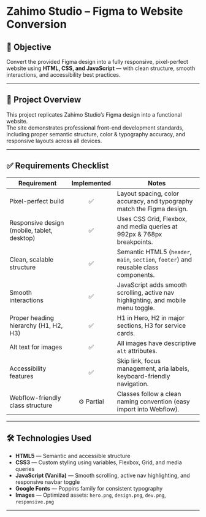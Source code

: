 # Zahimo Studio – Figma to Website Conversion

## 🎯 Objective
Convert the provided Figma design into a fully responsive, pixel-perfect website using **HTML, CSS, and JavaScript** — with clean structure, smooth interactions, and accessibility best practices.

---

## 🧱 Project Overview
This project replicates Zahimo Studio’s Figma design into a functional website.  
The site demonstrates professional front-end development standards, including proper semantic structure, color & typography accuracy, and responsive layouts across all devices.

---

## ✅ Requirements Checklist

| Requirement | Implemented | Notes |
|--------------|:------------:|-------|
| Pixel-perfect build | ✅ | Layout spacing, color accuracy, and typography match the Figma design. |
| Responsive design (mobile, tablet, desktop) | ✅ | Uses CSS Grid, Flexbox, and media queries at 992px & 768px breakpoints. |
| Clean, scalable structure | ✅ | Semantic HTML5 (`header`, `main`, `section`, `footer`) and reusable class components. |
| Smooth interactions | ✅ | JavaScript adds smooth scrolling, active nav highlighting, and mobile menu toggle. |
| Proper heading hierarchy (H1, H2, H3) | ✅ | H1 in Hero, H2 in major sections, H3 for service cards. |
| Alt text for images | ✅ | All images have descriptive `alt` attributes. |
| Accessibility features | ✅ | Skip link, focus management, aria labels, keyboard-friendly navigation. |
| Webflow-friendly class structure | ⚙️ Partial | Classes follow a clean naming convention (easy import into Webflow). |

---

## 🛠️ Technologies Used
- **HTML5** — Semantic and accessible structure  
- **CSS3** — Custom styling using variables, Flexbox, Grid, and media queries  
- **JavaScript (Vanilla)** — Smooth scrolling, active nav highlighting, and responsive navbar toggle  
- **Google Fonts** — Poppins family for consistent typography  
- **Images** — Optimized assets: `hero.png`, `design.png`, `dev.png`, `responsive.png`

---

